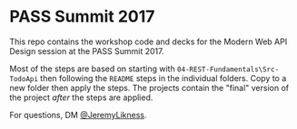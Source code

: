 # PASS Summit 2017

This repo contains the workshop code and decks for the Modern Web API Design session at the PASS Summit 2017.

Most of the steps are based on starting with `04-REST-Fundamentals\Src-TodoApi` then following the `README` steps in the individual folders. Copy to a new folder then apply the steps. The projects contain the "final" version of the project *after* the steps are applied.

For questions, DM [@JeremyLikness](https://twitter.com/jeremylikness).